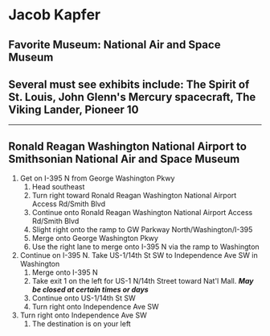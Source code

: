 # Jacob Kapfer
## Favorite Museum: National Air and Space Museum

## Several must see exhibits include: The **Spirit of St. Louis**, **John Glenn's Mercury spacecraft**, The **Viking Lander**, **Pioneer 10**
---
## Ronald Reagan Washington National Airport to Smithsonian National Air and Space Museum
1. Get on I-395 N from George Washington Pkwy
    1. Head southeast
    2. Turn right toward Ronald Reagan Washington National Airport Access Rd/Smith Blvd
    3. Continue onto Ronald Reagan Washington National Airport Access Rd/Smith Blvd
    4. Slight right onto the ramp to GW Parkway North/Washington/I-395
    5. Merge onto George Washington Pkwy
    6. Use the right lane to merge onto I-395 N via the ramp to Washington
2. Continue on I-395 N. Take US-1/14th St SW to Independence Ave SW in Washington
    1. Merge onto I-395 N
    2. Take exit 1 on the left for US-1 N/14th Street toward Nat'l Mall. ***May be closed at certain times or days***
    3. Continue onto US-1/14th St SW
    4. Turn right onto Independence Ave SW
3. Turn right onto Independence Ave SW
    1. The destination is on your left
    
